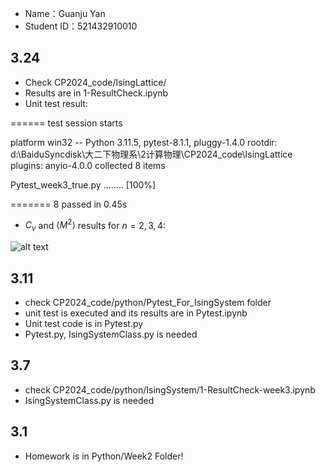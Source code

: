 - Name：Guanju Yan 
- Student ID：521432910010

## 3.24
- Check CP2024_code/IsingLattice/
- Results are in 1-ResultCheck.ipynb
- Unit test result:

====== test session starts 

platform win32 -- Python 3.11.5, pytest-8.1.1, pluggy-1.4.0
rootdir: d:\BaiduSyncdisk\大二下物理系\2计算物理\CP2024_code\IsingLattice
plugins: anyio-4.0.0
collected 8 items

Pytest_week3_true.py ........                                            [100%]

======= 8 passed in 0.45s 

- $C_v$ and $\langle M^2\rangle$ results for $n=2,3,4$:

![alt text](https://img2.imgtp.com/2024/03/25/Q1Jh4LXI.png)

## 3.11
- check CP2024_code/python/Pytest_For_IsingSystem folder
- unit test is executed and its results are in Pytest.ipynb
- Unit test code is in Pytest.py
- Pytest.py, IsingSystemClass.py is needed

## 3.7
- check CP2024_code/python/IsingSystem/1-ResultCheck-week3.ipynb
- IsingSystemClass.py is needed

## 3.1
- Homework is in Python/Week2 Folder!

